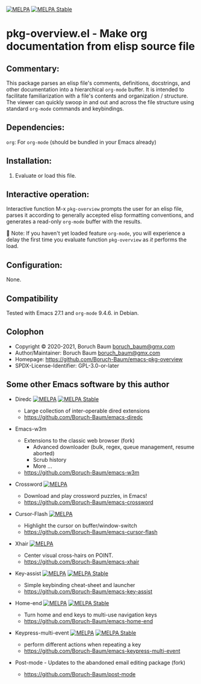 [![MELPA](https://melpa.org/packages/pkg-overview-badge.svg)](https://melpa.org/#/pkg-overview) [![MELPA Stable](https://stable.melpa.org/packages/pkg-overview-badge.svg)](https://stable.melpa.org/#/pkg-overview)

# pkg-overview.el - Make org documentation from elisp source file

## Commentary:

This package parses an elisp file's comments, definitions,
docstrings, and other documentation into a hierarchical `org-mode`
buffer. It is intended to facilitate familiarization with a file's
contents and organization / structure. The viewer can quickly swoop
in and out and across the file structure using standard `org-mode`
commands and keybindings.

## Dependencies:

`org`: For `org-mode` (should be bundled in your Emacs already)

## Installation:

1) Evaluate or load this file.

## Interactive operation:

Interactive function M-x `pkg-overview` prompts the user for an elisp
file, parses it according to generally accepted elisp formatting
conventions, and generates a read-only `org-mode` buffer with the
results.

:checkered_flag: Note: If you haven't yet loaded feature `org-mode`,
you will experience a delay the first time you evaluate function
`pkg-overview` as *it* performs the load.

## Configuration:

None.

## Compatibility

Tested with Emacs 27.1 and `org-mode` 9.4.6. in Debian.

## Colophon

* Copyright © 2020-2021, Boruch Baum <boruch_baum@gmx.com>
* Author/Maintainer: Boruch Baum <boruch_baum@gmx.com>
* Homepage: https://github.com/Boruch-Baum/emacs-pkg-overview
* SPDX-License-Identifier: GPL-3.0-or-later

## Some other Emacs software by this author

* Diredc [![MELPA](https://melpa.org/packages/diredc-badge.svg)](https://melpa.org/#/diredc) [![MELPA Stable](https://stable.melpa.org/packages/diredc-badge.svg)](https://stable.melpa.org/#/diredc)
  * Large collection of inter-operable dired extensions
  * https://github.com/Boruch-Baum/emacs-diredc

* Emacs-w3m
  * Extensions to the classic web browser (fork)
    * Advanced downloader (bulk, regex, queue management, resume aborted)
    * Scrub history
    * More ...
  * https://github.com/Boruch-Baum/emacs-w3m

* Crossword
  [![MELPA](https://melpa.org/packages/crossword-badge.svg)](https://melpa.org/#/crossword)
  * Download and play crossword puzzles, in Emacs!
  * https://github.com/Boruch-Baum/emacs-crossword

* Cursor-Flash
  [![MELPA](https://melpa.org/packages/cursor-flash-badge.svg)](https://melpa.org/#/cursor-flash)
  * Highlight the cursor on buffer/window-switch
  * https://github.com/Boruch-Baum/emacs-cursor-flash

* Xhair
  [![MELPA](https://melpa.org/packages/xhair-badge.svg)](https://melpa.org/#/xhair)
  * Center visual cross-hairs on POINT.
  * https://github.com/Boruch-Baum/emacs-xhair

* Key-assist
  [![MELPA](https://melpa.org/packages/key-assist-badge.svg)](https://melpa.org/#/key-assist) [![MELPA Stable](https://stable.melpa.org/packages/key-assist-badge.svg)](https://stable.melpa.org/#/key-assist)
  * Simple keybinding cheat-sheet and launcher
  * https://github.com/Boruch-Baum/emacs-key-assist

* Home-end
  [![MELPA](https://melpa.org/packages/home-end-badge.svg)](https://melpa.org/#/home-end)
  [![MELPA Stable](https://stable.melpa.org/packages/home-end-badge.svg)](https://stable.melpa.org/#/home-end)
  * Turn home and end keys to multi-use navigation keys
  * https://github.com/Boruch-Baum/emacs-home-end

* Keypress-multi-event
  [![MELPA](https://melpa.org/packages/keypress-multi-event-badge.svg)](https://melpa.org/#/keypress-multi-event) [![MELPA Stable](https://stable.melpa.org/packages/keypress-multi-event-badge.svg)](https://stable.melpa.org/#/keypress-multi-event)
  * perform different actions when repeating a key
  * https://github.com/Boruch-Baum/emacs-keypress-multi-event

* Post-mode  - Updates to the abandoned email editing package (fork)
  * https://github.com/Boruch-Baum/post-mode
